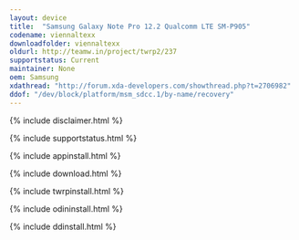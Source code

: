 ```yaml
---
layout: device
title:  "Samsung Galaxy Note Pro 12.2 Qualcomm LTE SM-P905"
codename: viennaltexx
downloadfolder: viennaltexx
oldurl: http://teamw.in/project/twrp2/237
supportstatus: Current
maintainer: None
oem: Samsung
xdathread: "http://forum.xda-developers.com/showthread.php?t=2706982"
ddof: "/dev/block/platform/msm_sdcc.1/by-name/recovery"
---
```


{% include disclaimer.html %}

{% include supportstatus.html %}

{% include appinstall.html %}

{% include download.html %}

{% include twrpinstall.html %}

{% include odininstall.html %}

{% include ddinstall.html %}
